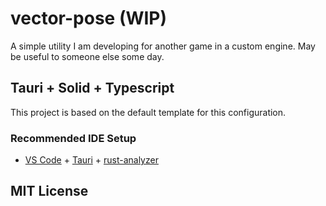 # vector-pose (WIP)

A simple utility I am developing for another game in a custom engine. May be useful to someone else some day.

## Tauri + Solid + Typescript

This project is based on the default template for this configuration.

### Recommended IDE Setup

- [VS Code](https://code.visualstudio.com/) + [Tauri](https://marketplace.visualstudio.com/items?itemName=tauri-apps.tauri-vscode) + [rust-analyzer](https://marketplace.visualstudio.com/items?itemName=rust-lang.rust-analyzer)

## MIT License
